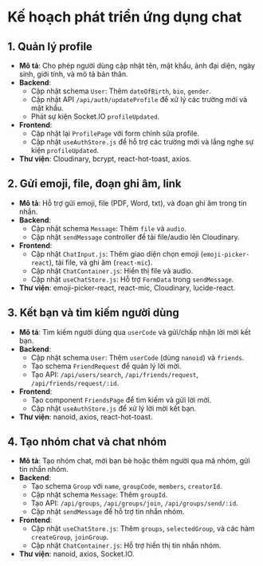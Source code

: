 # Kế hoạch phát triển ứng dụng chat

## 1. Quản lý profile

- **Mô tả**: Cho phép người dùng cập nhật tên, mật khẩu, ảnh đại diện, ngày sinh, giới tính, và mô tả bản thân.
- **Backend**:
  - Cập nhật schema `User`: Thêm `dateOfBirth`, `bio`, `gender`.
  - Cập nhật API `/api/auth/updateProfile` để xử lý các trường mới và mật khẩu.
  - Phát sự kiện Socket.IO `profileUpdated`.
- **Frontend**:
  - Cập nhật lại `ProfilePage` với form chỉnh sửa profile.
  - Cập nhật `useAuthStore.js` để hỗ trợ các trường mới và lắng nghe sự kiện `profileUpdated`.
- **Thư viện**: Cloudinary, bcrypt, react-hot-toast, axios.

## 2. Gửi emoji, file, đoạn ghi âm, link

- **Mô tả**: Hỗ trợ gửi emoji, file (PDF, Word, txt), và đoạn ghi âm trong tin nhắn.
- **Backend**:
  - Cập nhật schema `Message`: Thêm `file` và `audio`.
  - Cập nhật `sendMessage` controller để tải file/audio lên Cloudinary.
- **Frontend**:
  - Cập nhật `ChatInput.js`: Thêm giao diện chọn emoji (`emoji-picker-react`), tải file, và ghi âm (`react-mic`).
  - Cập nhật `ChatContainer.js`: Hiển thị file và audio.
  - Cập nhật `useChatStore.js`: Hỗ trợ `FormData` trong `sendMessage`.
- **Thư viện**: emoji-picker-react, react-mic, Cloudinary, lucide-react.

## 3. Kết bạn và tìm kiếm người dùng

- **Mô tả**: Tìm kiếm người dùng qua `userCode` và gửi/chấp nhận lời mời kết bạn.
- **Backend**:
  - Cập nhật schema `User`: Thêm `userCode` (dùng `nanoid`) và `friends`.
  - Tạo schema `FriendRequest` để quản lý lời mời.
  - Tạo API: `/api/users/search`, `/api/friends/request`, `/api/friends/request/:id`.
- **Frontend**:
  - Tạo component `FriendsPage` để tìm kiếm và gửi lời mời.
  - Cập nhật `useAuthStore.js` để xử lý lời mời kết bạn.
- **Thư viện**: nanoid, axios, react-hot-toast.

## 4. Tạo nhóm chat và chat nhóm

- **Mô tả**: Tạo nhóm chat, mời bạn bè hoặc thêm người qua mã nhóm, gửi tin nhắn nhóm.
- **Backend**:
  - Tạo schema `Group` với `name`, `groupCode`, `members`, `creatorId`.
  - Cập nhật schema `Message`: Thêm `groupId`.
  - Tạo API: `/api/groups`, `/api/groups/join`, `/api/groups/send/:id`.
  - Cập nhật `sendMessage` để hỗ trợ tin nhắn nhóm.
- **Frontend**:
  - Cập nhật `useChatStore.js`: Thêm `groups`, `selectedGroup`, và các hàm `createGroup`, `joinGroup`.
  - Cập nhật `ChatContainer.js`: Hỗ trợ hiển thị tin nhắn nhóm.
- **Thư viện**: nanoid, axios, Socket.IO.

